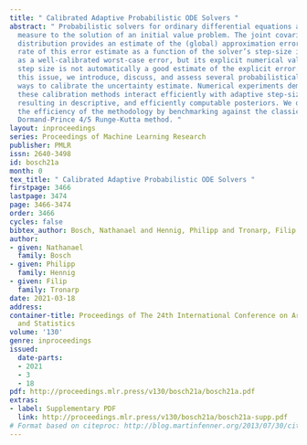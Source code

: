 ```yaml
---
title: " Calibrated Adaptive Probabilistic ODE Solvers "
abstract: " Probabilistic solvers for ordinary differential equations assign a posterior
  measure to the solution of an initial value problem. The joint covariance of this
  distribution provides an estimate of the (global) approximation error. The contraction
  rate of this error estimate as a function of the solver’s step-size identifies it
  as a well-calibrated worst-case error, but its explicit numerical value for a certain
  step size is not automatically a good estimate of the explicit error. Addressing
  this issue, we introduce, discuss, and assess several probabilistically motivated
  ways to calibrate the uncertainty estimate. Numerical experiments demonstrate that
  these calibration methods interact efficiently with adaptive step-size selection,
  resulting in descriptive, and efficiently computable posteriors. We demonstrate
  the efficiency of the methodology by benchmarking against the classic, widely used
  Dormand-Prince 4/5 Runge-Kutta method. "
layout: inproceedings
series: Proceedings of Machine Learning Research
publisher: PMLR
issn: 2640-3498
id: bosch21a
month: 0
tex_title: " Calibrated Adaptive Probabilistic ODE Solvers "
firstpage: 3466
lastpage: 3474
page: 3466-3474
order: 3466
cycles: false
bibtex_author: Bosch, Nathanael and Hennig, Philipp and Tronarp, Filip
author:
- given: Nathanael
  family: Bosch
- given: Philipp
  family: Hennig
- given: Filip
  family: Tronarp
date: 2021-03-18
address: 
container-title: Proceedings of The 24th International Conference on Artificial Intelligence
  and Statistics
volume: '130'
genre: inproceedings
issued:
  date-parts:
  - 2021
  - 3
  - 18
pdf: http://proceedings.mlr.press/v130/bosch21a/bosch21a.pdf
extras:
- label: Supplementary PDF
  link: http://proceedings.mlr.press/v130/bosch21a/bosch21a-supp.pdf
# Format based on citeproc: http://blog.martinfenner.org/2013/07/30/citeproc-yaml-for-bibliographies/
---
```

